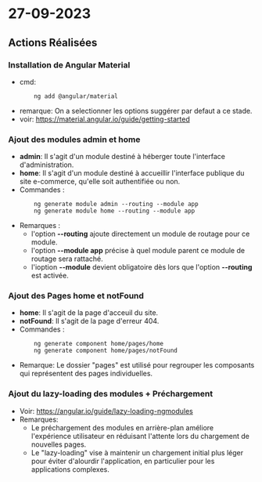 # 27-09-2023

## Actions Réalisées

### Installation de Angular Material
*   cmd:
    ```shell
        ng add @angular/material
    ```
*   remarque:
    On a selectionner les options suggérer par defaut a ce stade.
*   voir: https://material.angular.io/guide/getting-started


### Ajout des modules **admin** et **home**
*   **admin**: Il s'agit d'un module destiné à héberger toute l'interface d'administration.
*   **home**:  Il s'agit d'un module destiné à accueillir l'interface publique du site e-commerce, qu'elle soit authentifiée ou non.
*   Commandes :
    ```shell
        ng generate module admin --routing --module app
        ng generate module home --routing --module app
    ```
*   Remarques :
    -   l'option **--routing** ajoute directement un module de routage pour ce module.
    -   l'option **--module app**  précise à quel module parent ce module de routage sera rattaché.
    -   l'ioption **--module** devient obligatoire dès lors que l'option **--routing** est activée.


### Ajout des Pages **home** et **notFound**
*   **home**: Il s'agit de la page d'acceuil du site.
*   **notFound**: Il s'agit de la page d'erreur 404.
*   Commandes :
    ```shell
        ng generate component home/pages/home
        ng generate component home/pages/notFound
    ```
*   Remarque:  Le dossier "pages" est utilisé pour regrouper les composants qui représentent des pages individuelles.


### Ajout du lazy-loading des modules + Préchargement
*   Voir: https://angular.io/guide/lazy-loading-ngmodules
*   Remarques:
    -   Le préchargement des modules en arrière-plan améliore l'expérience utilisateur en réduisant l'attente lors du chargement de nouvelles pages.
    -   Le "lazy-loading" vise à maintenir un chargement initial plus léger pour éviter d'alourdir l'application, en particulier pour les applications complexes.


<!-- ## Commentaires

- [Ajoutez des commentaires ou des explications supplémentaires pour clarifier les actions.]

## Captures d'Écran (le cas échéant)

![Nom de la capture d'écran](../../assets/images/image.png)

[Explication de la capture d'écran si nécessaire.] -->